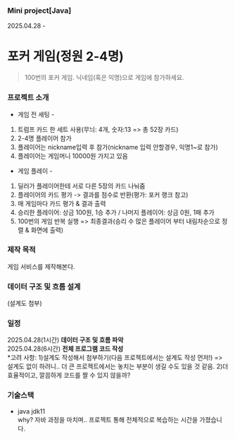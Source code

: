 ### Mini project[Java] 
2025.04.28 -
# 포커 게임(정원 2-4명)
> 100번의 포커 게임. 닉네임(혹은 익명)으로 게임에 참가하세요.

### 프로젝트 소개
- 게임 전 세팅 -
1. 트럼프 카드 한 세트 사용(무늬: 4개, 숫자:13 => 총 52장 카드)
2. 2-4명 플레이어 참가
3. 플레이어는 nickname입력 후 참가(nickname 입력 안할경우, 익명1~로 참가)
4. 플레이어는 게임머니 10000원 가지고 있음
- 게임 플레이 -
1. 딜러가 플레이어한테 서로 다른 5장의 카드 나눠줌
2. 플레이어의 카드 평가 -> 결과를 점수로 반환(평가: 포커 랭크 참고)
3. 매 게임마다 카드 평가 & 결과 출력
4. 승리한 플레이어: 상금 100원, 1승 추가 / 나머지 플레이어: 상금 0원, 1패 추가
5. 100번의 게임 반복 실행 => 최종결과(승리 수 많은 플레이어 부터 내림차순으로 정렬 & 화면에 출력)
   
### 제작 목적
게임 서비스를 제작해본다.

### 데이터 구조 및 흐름 설계
(설계도 첨부)


### 일정
2025.04.28(1시간)  **데이터 구조 및 흐름 파악**<br/>
2025.04.28(6시간)  **전체 프로그램 코드 작성**<br/>
*고려 사항: 1)설계도 작성해서 첨부하기(다음 프로젝트에서는 설계도 작성 먼저!) => 설계도 없이 하려니.. 더 큰 프로젝트에서는 놓치는 부분이 생길 수도 있을 것 같음.  2)더 효율적이고, 깔끔하게 코드를 짤 수 있지 않을까?

### 기술스택
* java jdk11<br/>
why? 자바 과정을 마치며.. 프로젝트 통해 전체적으로 복습하는 시간을 가졌습니다.

